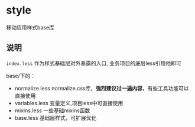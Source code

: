 # style

移动应用样式base库

## 说明

```index.less``` 作为样式基础层对外暴露的入口, 业务项目的底层less引用他即可

base/下的：   

- normalize.less normalize.css库，__强烈建议过一遍内容__，有些工具功能可以直接使用
- variables.less 变量定义,项目less中可直接使用
- mixins.less    一些基础mixins函数
- base.less      基础层样式，可扩展优化

